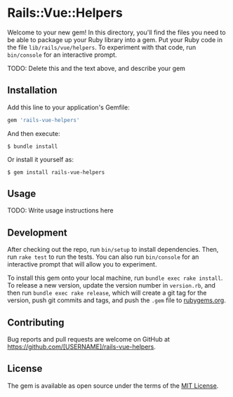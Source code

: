 # Rails::Vue::Helpers

Welcome to your new gem! In this directory, you'll find the files you need to be able to package up your Ruby library into a gem. Put your Ruby code in the file `lib/rails/vue/helpers`. To experiment with that code, run `bin/console` for an interactive prompt.

TODO: Delete this and the text above, and describe your gem

## Installation

Add this line to your application's Gemfile:

```ruby
gem 'rails-vue-helpers'
```

And then execute:

    $ bundle install

Or install it yourself as:

    $ gem install rails-vue-helpers

## Usage

TODO: Write usage instructions here

## Development

After checking out the repo, run `bin/setup` to install dependencies. Then, run `rake test` to run the tests. You can also run `bin/console` for an interactive prompt that will allow you to experiment.

To install this gem onto your local machine, run `bundle exec rake install`. To release a new version, update the version number in `version.rb`, and then run `bundle exec rake release`, which will create a git tag for the version, push git commits and tags, and push the `.gem` file to [rubygems.org](https://rubygems.org).

## Contributing

Bug reports and pull requests are welcome on GitHub at https://github.com/[USERNAME]/rails-vue-helpers.


## License

The gem is available as open source under the terms of the [MIT License](https://opensource.org/licenses/MIT).
